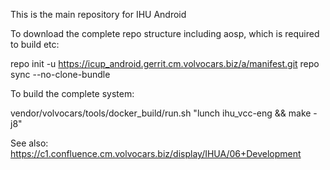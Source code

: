This is the main repository for IHU Android

To download the complete repo structure including aosp, which is required to build etc:

   repo init -u https://icup_android.gerrit.cm.volvocars.biz/a/manifest.git
   repo sync --no-clone-bundle


To build the complete system:

   vendor/volvocars/tools/docker_build/run.sh "lunch ihu_vcc-eng && make -j8"


See also: https://c1.confluence.cm.volvocars.biz/display/IHUA/06+Development 



